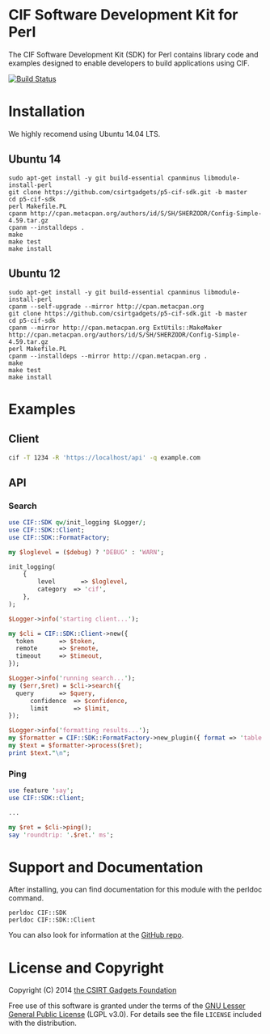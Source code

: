 # CIF Software Development Kit for Perl
The CIF Software Development Kit (SDK) for Perl contains library code and examples designed to enable developers to build applications using CIF.

[![Build Status](https://travis-ci.org/csirtgadgets/p5-cif-sdk.png?branch=master)](https://travis-ci.org/csirtgadgets/p5-cif-sdk)

# Installation
We highly recomend using Ubuntu 14.04 LTS.
## Ubuntu 14
 ```
 sudo apt-get install -y git build-essential cpanminus libmodule-install-perl
 git clone https://github.com/csirtgadgets/p5-cif-sdk.git -b master
 cd p5-cif-sdk
 perl Makefile.PL
 cpanm http://cpan.metacpan.org/authors/id/S/SH/SHERZODR/Config-Simple-4.59.tar.gz
 cpanm --installdeps .
 make
 make test
 make install
 ```

## Ubuntu 12
 ```
 sudo apt-get install -y git build-essential cpanminus libmodule-install-perl
 cpanm --self-upgrade --mirror http://cpan.metacpan.org
 git clone https://github.com/csirtgadgets/p5-cif-sdk.git -b master
 cd p5-cif-sdk
 cpanm --mirror http://cpan.metacpan.org ExtUtils::MakeMaker http://cpan.metacpan.org/authors/id/S/SH/SHERZODR/Config-Simple-4.59.tar.gz
 perl Makefile.PL
 cpanm --installdeps --mirror http://cpan.metacpan.org .
 make
 make test
 make install
 ```

# Examples
## Client
  ```bash
  cif -T 1234 -R 'https://localhost/api' -q example.com
  ```
  
## API
### Search
  ```perl
  use CIF::SDK qw/init_logging $Logger/;
  use CIF::SDK::Client;
  use CIF::SDK::FormatFactory;

  my $loglevel = ($debug) ? 'DEBUG' : 'WARN';

  init_logging(
      { 
          level       => $loglevel,
          category	=> 'cif',
      },
  );

  $Logger->info('starting client...');

  my $cli = CIF::SDK::Client->new({
    token       => $token,
    remote      => $remote,
    timeout     => $timeout,
  });
 
  $Logger->info('running search...');
  my ($err,$ret) = $cli->search({
  	query       => $query,
        confidence  => $confidence,
        limit       => $limit,
  });
  
  $Logger->info('formatting results...');
  my $formatter = CIF::SDK::FormatFactory->new_plugin({ format => 'table' });
  my $text = $formatter->process($ret);
  print $text."\n";
  ```
### Ping
  ```perl
  use feature 'say';
  use CIF::SDK::Client;
  
  ...
  
  my $ret = $cli->ping();
  say 'roundtrip: '.$ret.' ms';
  ```

# Support and Documentation

After installing, you can find documentation for this module with the
perldoc command.

    perldoc CIF::SDK
    perldoc CIF::SDK::Client

You can also look for information at the [GitHub repo](https://github.com/csirtgadgets/p5-cif-sdk).

# License and Copyright

Copyright (C) 2014 [the CSIRT Gadgets Foundation](http://csirtgadgets.org)

Free use of this software is granted under the terms of the [GNU Lesser General Public License](https://www.gnu.org/licenses/lgpl.html) (LGPL v3.0). For details see the file ``LICENSE`` included with the distribution.

